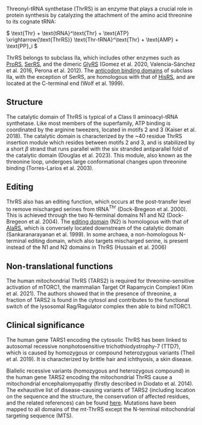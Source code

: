 Threonyl-tRNA synthetase (ThrRS) is an enzyme that plays a crucial role in protein synthesis by catalyzing the attachment of the amino acid threonine to its cognate tRNA:

  
  
  
  

$ \text{Thr} + \text{tRNA}^\text{Thr} + \text{ATP} \xrightarrow{\text{ThrRS}} \text{Thr-tRNA}^\text{Thr} + \text{AMP} + \text{PP}_i $

  
  
  
  

ThrRS belongs to subclass IIa, which includes other enzymes such as [ProRS](/class2/pro1), [SerRS](/class2/ser1), and the dimeric [GlyRS](/class2/gly1) (Gomez et al. 2020, Valencia-Sánchez et al. 2016, Perona et al. 2012). The [anticodon binding domains](/superfamily/class2/Anticodon_binding_domain_HGPT) of subclass IIa, with the exception of SerRS, are homologous with that of [HisRS](/class2/his), and are located at the C-terminal end (Wolf et al. 1999). 



## Structure


The catalytic domain of ThrRS is typical of a Class II aminoacyl-tRNA synthetase. Like most members of the superfamily, ATP binding is coordinated by the arginine tweezers, located in motifs 2 and 3 (Kaiser et al. 2018). The catalytic domain is characterized by the ~40 residue ThrRS insertion module which resides between motifs 2 and 3, and is stabilized by a short $\beta$ strand that runs parallel with the six stranded antiparallel fold of the catalytic domain (Douglas et al. 2023). This module, also known as the threonine loop, undergoes large conformational changes upon threonine binding (Torres-Larios et al. 2003).

  

## Editing


ThrRS also has an editing function, which occurs at the post-transfer level to remove mischarged serines from tRNA$^\text{Thr}$ (Dock-Bregeon et al. 2000). This is achieved through the two N-terminal domains N1 and N2 (Dock-Bregeon et al. 2004). The [editing domain](/superfamily/class2/Editing_domain_AT/) (N2) is homologous with that of [AlaRS](/class2/ala), which is conversely located downstream of the catalytic domain (Sankaranarayanan et al. 1999). In some archaea, a non-homologous N-terminal editing domain, which also targets mischarged serine, is present instead of the N1 and N2 domains in ThrRS (Hussain et al. 2006)



## Non-translational functions

The human mitochondrial ThrRS (TARS2) is required for threonine-sensitive activation of mTORC1, the mammalian Target Of Rapamycin Complex1 (Kim et al. 2021). The authors showed that in the presence of threonine, a fraction of TARS2 is found in the cytosol and contributes to the functional switch of the lysosomal Rag/Ragulator complex then able to bind mTORC1.

## Clinical significance

The human gene TARS1 encoding the cytosolic ThrRS has been linked to autosomal recessive nonphotosensitive trichothiodystrophy-7 (TTD7), which is caused by homozygous or compound heterozygous variants (Theil et al. 2019). It is characterized by brittle hair and ichthyosis, a skin disease.

Biallelic recessive variants (homozygous and heterozygous compound) in the human gene TARS2 encoding the mitochondrial ThrRS cause a mitochondrial encephalomyopathy (firstly described in Diodato et al. 2014). The exhaustive list of disease-causing variants of TARS2 (including location on the sequence and the structure, the conservation of affected residues, and the related references) can be found [here](http://misynpat.org/misynpat/PageMaker.rvt?name=TARS2). Mutations have been mapped to all domains of the mt-ThrRS except the N-terminal mitochondrial targeting sequence (MTS). 







